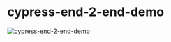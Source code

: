 # cypress-end-2-end-demo
[![cypress-end-2-end-demo](https://img.shields.io/endpoint?url=https://dashboard.cypress.io/badge/detailed/gynzuw/master&style=flat&logo=cypress)](https://dashboard.cypress.io/projects/gynzuw/runs)

